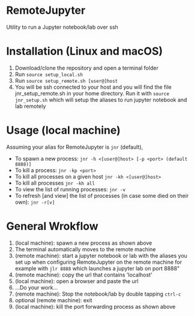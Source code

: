 # RemoteJupyter
Utility to run a Jupyter notebook/lab over ssh

# Installation (Linux and macOS)
1. Download/clone the repository and open a terminal folder
2. Run
```source setup_local.sh```
3. Run ```source setup_remote.sh [user@]host```
4. You will be ssh connected to your host and you will find the file jnr_setup_remote.sh in your home directory.
Run it with
```source jnr_setup.sh```
which will setup the aliases to run jupyter notebook and lab remotely

# Usage (local machine)
Assuming your alias for RemoteJupyter is `jnr` (default), 

* To spawn a new process:
    ```jnr -h <[user@]host> [-p <port> (default 8888)]```
* To kill a process:
    ```jnr -kp <port>```
* To kill all processes on a given host
    ```jnr -kh <[user@]host>```
* To kill all processes
    ```jnr -kh all```
* To view the list of running processes:
    ```jnr -v```
* To refresh [and view] the list of processes (in case some died on their own):
	```jnr -r[v]```
    

# General Wrokflow
1. (local machine): spawn a new process as shown above
2. The terminal automatically moves to the remote machine
3. (remote machine): start a jupyter notebook or lab with the aliases you set up when configuring RemoteJupyter on the remote machine for example with
	```jlr 8888``` which launches a jupyter lab on port 8888"
4. (remote machine): copy the url that contains 'localhost'
5. (local machine): open a browser and paste the url
6. ...Do your work...
7. (remote machine): Stop the notebook/lab by double tapping `ctrl-c`
8. optional (remote machine): exit
9. (local machine): kill the port forwarding process as shown above
